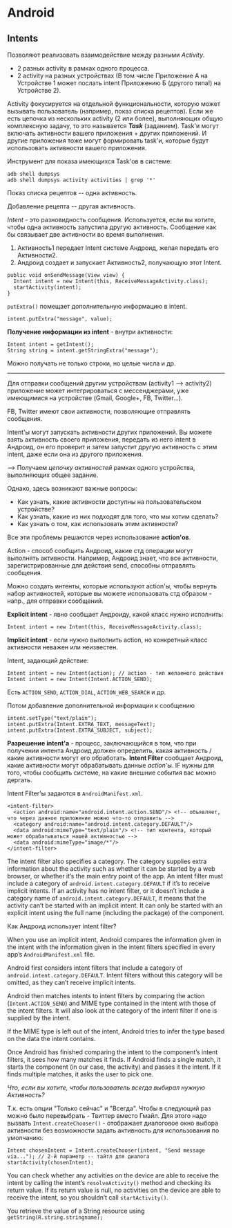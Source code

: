 ﻿# Android

## Intents

Позволяют реализовать взаимодействие между разными _Activity_. 

* 2 разных activity в рамках одного процесса.
* 2 activity на разных устройствах (В том числе Приложение А на Устройстве 1 может послать intent Приложению Б (другого типа!) на Устройстве 2).

Activity фокусируется на отдельной функциональности, которую может вызывать пользователь (например, показ списка рецептов). Если же есть цепочка из нескольких activity (2 или более), выполняющих общую комплексную задачу, то это называется __*Task*__ (заданием). Task'и могут включать активности вашего приложения + других приложений. И другие приложения тоже могут формировать task'и, которые будут использовать активности вашего приложения.

Инструмент для показа имеющихся Task'ов в системе:

```
adb shell dumpsys
adb shell dumpsys activity activities | grep '*'
```

Показ списка рецептов -- одна активность.

Добавление рецепта -- другая активность.

_Intent_ - это разновидность сообщения. Используется, если вы хотите, чтобы одна активность запустила другую активность. Сообщение как бы связывает две активности во время выполнения. 

1. Активность1 передает Intent системе Андроид, желая передать его Активности2. 
2. Андроид создает и запускает Активность2, получающую этот Intent.

```
public void onSendMessage(View view) {
  Intent intent = new Intent(this, ReceiveMessageActivity.class);
  startActivity(intent);
}
```

`putExtra()` помещает дополнительную информацию в intent.

```
intent.putExtra("message", value);
```

__Получение информации из intent__ - внутри активности:

```
Intent intent = getIntent();
String string = intent.getStringExtra("message");
```

Можно получать не только строки, но целые числа и др.

---

Для отправки сообщений другим устройствам (activity1 --> activity2) приложение может интегрироваться с мессенджерами, уже имеющимися на устройстве (Gmail, Google+, FB, Twitter...).

FB, Twitter имеют свои активности, позволяющие отправлять сообщения. 

Intent'ы могут запускать активности других приложений. Вы можете взять активность своего приложения, передать из него intent в Андроид, он его проверит и затем запустит другую активность с этим intent, даже если она из другого приложения.

--> Получаем _цепочку активностей_ рамках одного устройства, выполняющих общее задание.

Однако, здесь возникают важные вопросы:

* Как узнать, какие активности доступны на пользовательском устройстве?
* Как узнать, какие из них подходят для того, что мы хотим сделать?
* Как узнать о том, как использовать этим активности?

Все эти проблемы решаются через использование __action'ов__.

Action - способ сообщить Андроид, какие стд операции могут выполнять активности. Например, Андроид знает, что все активности, зарегистрированные для действия send, способны отправлять сообщения.

Можно создать интенты, которые используют action'ы, чтобы вернуть набор активностей, которые вы можете использовать стд образом - напр., для отправки сообщений.

__Explicit intent__ - явно сообщает Андроиду, какой класс нужно исполнить:

```
Intent intent = new Intent(this, ReceiveMessageActivity.class);
```

__Implicit intent__ - если нужно выполнить action, но конкретный класс активности неважен или неизвестен.

Intent, задающий действие:

```
Intent intent = new Intent(action); // action - тип желаемого действия
Intent intent = new Intent(Intent.ACTION_SEND);
```

Есть `ACTION_SEND`, `ACTION_DIAL`, `ACTION_WEB_SEARCH` и др.

Потом добавление дополнительной информации к сообщению

```
intent.setType("text/plain");
intent.putExtra(Intent.EXTRA_TEXT, messageText);
intent.putExtra(Intent.EXTRA_SUBJECT, subject);
```

__Разрешение intent'a__ - процесс, заключающийся в том, что при получении интента Андроид должен определить, какая активность / какие активности могут его обработать. __Intent Filter__ сообщает Андроид, какие активности могут обрабатывать данные _action_'ы. IF нужны для того, чтобы сообщить системе, на какие внешние события вас можно дергать.

Intent Filter'ы задаются в `AndroidManifest.xml`.

```
<intent-filter>
  <action android:name="android.intent.action.SEND"/> <!-- объявляет, что через данное приложение можно что-то отправить -->
  <category android:name="android.intent.category.DEFAULT"/>
  <data android:mimeType="text/plain"/> <!-- тип контента, который может обрабатываться нашей активностью -->
  <data android:mimeType="image/*"/>
</intent-filter>
```

The intent filter also specifies a category. The category supplies extra information about the activity such as whether it can be started by a web browser, or whether it’s the main entry point of the app. An intent filter must include a category of `android.intent.category.DEFAULT` if it’s to receive implicit intents. If an activity has no intent filter, or it doesn’t include a category name of `android.intent.category.DEFAULT`, it means that the activity can’t be started with an implicit intent. It can only be started with an explicit intent using the full name (including the package) of the component.

Как Андроид использует intent filter?

When you use an implicit intent, Android compares the information given in the intent with the information given in the intent filters specified in every app’s `AndroidManifest.xml` file. 

Android first considers intent filters that include a category of `android.intent.category.DEFAULT`. Intent filters without this category will be omitted, as they can’t receive implicit intents.

Android then matches intents to intent filters by comparing the action (`Intent.ACTION_SEND`) and MIME type contained in the intent with those of the intent filters.  It will also look at the category of the intent filter if one is supplied by 
the intent.

If the MIME type is left out of the intent, Android tries to infer the type based on the data the intent contains.

Once Android has finished comparing the intent to the component’s intent filters, it sees how many matches it finds. If Android finds a single match, it starts the component (in our case, the activity) and passes it the intent. If it finds multiple matches, it asks the user to pick one.

_Что, если вы хотите, чтобы пользователь всегда выбирал нужную Активность?_

Т.к. есть опции "Только сейчас" и "Всегда". Чтобы в следующий раз можно было перевыбрать - Твиттер вместо Гмайл. Для этого надо вызвать `Intent.createChooser()` - отображает диалоговое окно выбора активности без возможности задать активность для использования по умолчанию.

```
Intent chosenIntent = Intent.createChooser(intent, "Send message via..."); // 2-й параметр -- тайтл для диалога
startActivity(chosenIntent);
```

You can check whether any activities on the device are able to receive the intent by calling the intent’s `resolveActivity()` method and checking its return value. If its return value is null, no activities on the device are able to receive the intent, so you shouldn’t call `startActivity()`.

You retrieve the value of a String resource using `getString(R.string.stringname);`